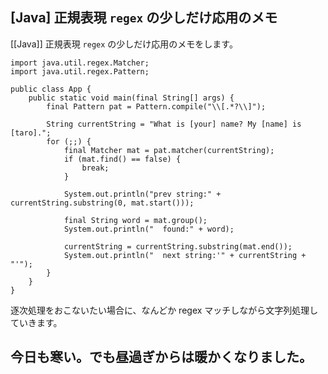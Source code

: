 ## [Java] 正規表現 `regex` の少しだけ応用のメモ

[[Java]] 正規表現 `regex` の少しだけ応用のメモをします。

```
import java.util.regex.Matcher;
import java.util.regex.Pattern;

public class App {
	public static void main(final String[] args) {
		final Pattern pat = Pattern.compile("\\[.*?\\]");

		String currentString = "What is [your] name? My [name] is [taro].";
		for (;;) {
			final Matcher mat = pat.matcher(currentString);
			if (mat.find() == false) {
				break;
			}

			System.out.println("prev string:" + currentString.substring(0, mat.start()));

			final String word = mat.group();
			System.out.println("  found:" + word);

			currentString = currentString.substring(mat.end());
			System.out.println("  next string:'" + currentString + "'");
		}
	}
}
```

逐次処理をおこないたい場合に、なんどか regex マッチしながら文字列処理していきます。

## 今日も寒い。でも昼過ぎからは暖かくなりました。
